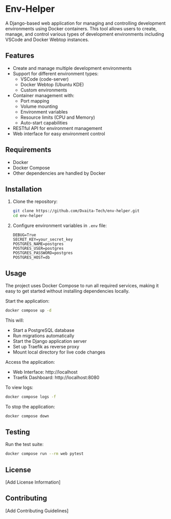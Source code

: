 # Env-Helper

A Django-based web application for managing and controlling development environments using Docker containers. This tool allows users to create, manage, and control various types of development environments including VSCode and Docker Webtop instances.

## Features

- Create and manage multiple development environments
- Support for different environment types:
  - VSCode (code-server)
  - Docker Webtop (Ubuntu KDE)
  - Custom environments
- Container management with:
  - Port mapping
  - Volume mounting
  - Environment variables
  - Resource limits (CPU and Memory)
  - Auto-start capabilities
- RESTful API for environment management
- Web interface for easy environment control

## Requirements

- Docker
- Docker Compose
- Other dependencies are handled by Docker

## Installation

1. Clone the repository:
   ```bash
   git clone https://github.com/Dvaita-Tech/env-helper.git
   cd env-helper
   ```

2. Configure environment variables in `.env` file:
   ```
   DEBUG=True
   SECRET_KEY=your_secret_key
   POSTGRES_NAME=postgres
   POSTGRES_USER=postgres
   POSTGRES_PASSWORD=postgres
   POSTGRES_HOST=db
   ```

## Usage

The project uses Docker Compose to run all required services, making it easy to get started without installing dependencies locally.

Start the application:
```bash
docker compose up -d
```

This will:
- Start a PostgreSQL database
- Run migrations automatically
- Start the Django application server
- Set up Traefik as reverse proxy
- Mount local directory for live code changes

Access the application:
- Web Interface: http://localhost
- Traefik Dashboard: http://localhost:8080

To view logs:
```bash
docker compose logs -f
```

To stop the application:
```bash
docker compose down
```

## Testing

Run the test suite:
```bash
docker compose run --rm web pytest
```

## License

[Add License Information]

## Contributing

[Add Contributing Guidelines]
